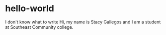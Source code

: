 # hello-world
I don't know what to write
Hi, my name is Stacy Gallegos and I am a student at Southeast Community college.
